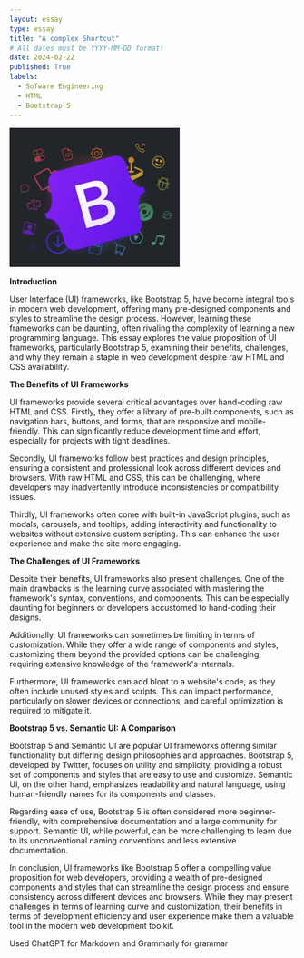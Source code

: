 ```yaml
---
layout: essay
type: essay
title: "A complex Shortcut"
# All dates must be YYYY-MM-DD format!
date: 2024-02-22
published: True
labels:
  - Sofware Engineering
  - HTML
  - Bootstrap 5
---
```

<img src="../img/BOOTSTRA5.png" width="300px">

**Introduction**

User Interface (UI) frameworks, like Bootstrap 5, have become integral tools in modern web development, offering many pre-designed components and styles to streamline the design process. However, learning these frameworks can be daunting, often rivaling the complexity of learning a new programming language. This essay explores the value proposition of UI frameworks, particularly Bootstrap 5, examining their benefits, challenges, and why they remain a staple in web development despite raw HTML and CSS availability.

**The Benefits of UI Frameworks**

UI frameworks provide several critical advantages over hand-coding raw HTML and CSS. Firstly, they offer a library of pre-built components, such as navigation bars, buttons, and forms, that are responsive and mobile-friendly. This can significantly reduce development time and effort, especially for projects with tight deadlines.

Secondly, UI frameworks follow best practices and design principles, ensuring a consistent and professional look across different devices and browsers. With raw HTML and CSS, this can be challenging, where developers may inadvertently introduce inconsistencies or compatibility issues.

Thirdly, UI frameworks often come with built-in JavaScript plugins, such as modals, carousels, and tooltips, adding interactivity and functionality to websites without extensive custom scripting. This can enhance the user experience and make the site more engaging.

**The Challenges of UI Frameworks**

Despite their benefits, UI frameworks also present challenges. One of the main drawbacks is the learning curve associated with mastering the framework's syntax, conventions, and components. This can be especially daunting for beginners or developers accustomed to hand-coding their designs.

Additionally, UI frameworks can sometimes be limiting in terms of customization. While they offer a wide range of components and styles, customizing them beyond the provided options can be challenging, requiring extensive knowledge of the framework's internals.

Furthermore, UI frameworks can add bloat to a website's code, as they often include unused styles and scripts. This can impact performance, particularly on slower devices or connections, and careful optimization is required to mitigate it.

**Bootstrap 5 vs. Semantic UI: A Comparison**

Bootstrap 5 and Semantic UI are popular UI frameworks offering similar functionality but differing design philosophies and approaches. Bootstrap 5, developed by Twitter, focuses on utility and simplicity, providing a robust set of components and styles that are easy to use and customize. Semantic UI, on the other hand, emphasizes readability and natural language, using human-friendly names for its components and classes.

Regarding ease of use, Bootstrap 5 is often considered more beginner-friendly, with comprehensive documentation and a large community for support. Semantic UI, while powerful, can be more challenging to learn due to its unconventional naming conventions and less extensive documentation.

In conclusion, UI frameworks like Bootstrap 5 offer a compelling value proposition for web developers, providing a wealth of pre-designed components and styles that can streamline the design process and ensure consistency across different devices and browsers. While they may present challenges in terms of learning curve and customization, their benefits in terms of development efficiency and user experience make them a valuable tool in the modern web development toolkit.


Used ChatGPT for Markdown and Grammarly for grammar

